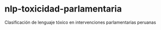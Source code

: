 # nlp-toxicidad-parlamentaria
Clasificación de lenguaje tóxico en intervenciones parlamentarias peruanas
